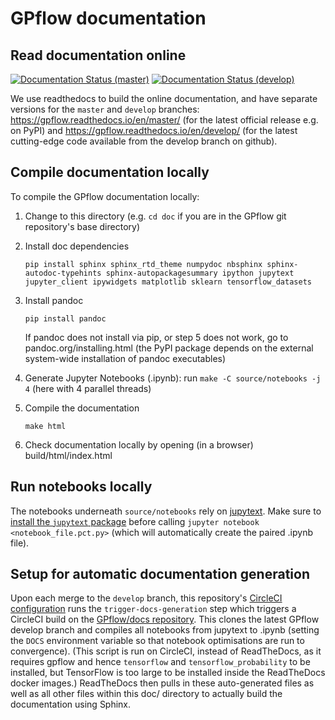 # GPflow documentation

## Read documentation online

[![Documentation Status (master)](https://readthedocs.org/projects/gpflow/badge/?version=master)](http://gpflow.readthedocs.io/en/master/?badge=master)
[![Documentation Status (develop)](https://readthedocs.org/projects/gpflow/badge/?version=develop)](http://gpflow.readthedocs.io/en/develop/?badge=develop)

We use readthedocs to build the online documentation, and have separate versions for the `master` and `develop` branches:
https://gpflow.readthedocs.io/en/master/ (for the latest official release e.g. on PyPI) and
https://gpflow.readthedocs.io/en/develop/ (for the latest cutting-edge code available from the develop branch on github).


## Compile documentation locally

To compile the GPflow documentation locally:

1. Change to this directory (e.g. `cd doc` if you are in the GPflow git repository's base directory)

2. Install doc dependencies
   ```
   pip install sphinx sphinx_rtd_theme numpydoc nbsphinx sphinx-autodoc-typehints sphinx-autopackagesummary ipython jupytext jupyter_client ipywidgets matplotlib sklearn tensorflow_datasets
   ```

3. Install pandoc
   ```
   pip install pandoc
   ```
   If pandoc does not install via pip, or step 5 does not work, go to pandoc.org/installing.html (the PyPI package depends on the external system-wide installation of pandoc executables)

4. Generate Jupyter Notebooks (.ipynb): run `make -C source/notebooks -j 4` (here with 4 parallel threads)

5. Compile the documentation
   ```
   make html
   ```

6. Check documentation locally by opening (in a browser) build/html/index.html


## Run notebooks locally

The notebooks underneath `source/notebooks` rely on [jupytext](https://github.com/mwouts/jupytext). Make sure to [install the `jupytext` package](https://github.com/mwouts/jupytext#install) before calling `jupyter notebook <notebook_file.pct.py>` (which will automatically create the paired .ipynb file).


## Setup for automatic documentation generation

Upon each merge to the `develop` branch, this repository's [CircleCI configuration](../.circleci/config.yml) runs the `trigger-docs-generation` step
which triggers a CircleCI build on the [GPflow/docs repository](https://github.com/GPflow/docs).
This clones the latest GPflow develop branch and compiles all notebooks from jupytext to .ipynb
(setting the `DOCS` environment variable so that notebook optimisations are run to convergence).
(This script is run on CircleCI, instead of ReadTheDocs, as it requires gpflow and hence `tensorflow` and `tensorflow_probability` to be installed, but TensorFlow is too large to be installed inside the ReadTheDocs docker images.)
ReadTheDocs then pulls in these auto-generated files as well as all other files within this doc/ directory to actually build the documentation using Sphinx.
